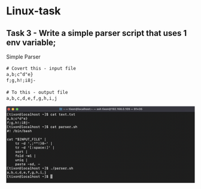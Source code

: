 # Linux-task

## Task 3 - Write a simple parser script that uses 1 env variable;

Simple Parser
```
# Covert this - input file
a,b;c^d"e}
f;g,h!;i8j-

# To this - output file
a,b,c,d,e,f,g,h,i,j
```
![Screenshot](img/Screenshot1.png)